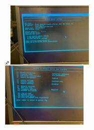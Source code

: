 
♐
<img src="images/WhatsApp Image 2023-07-05 at 15.56.35.jpg" width='50%' height='50%' > </img>
<img src="images/WhatsApp Image 2023-07-05 at 15.59.46.jpg" width='50%' height='50%' > </img>
